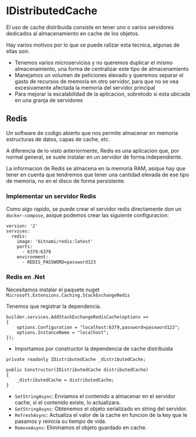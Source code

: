 # IDistributedCache
El uso de cache distribuida consiste en tener uno o varios servidores dedicados al almacenamiento en cache de los objetos.

Hay varios motivos por lo que se puede ralizar esta tecnica, algunas de ellas son:
- Tenemos varios microservicios y no queremos duplicar el mismo almacenamiento, una forma de centralizar este tipo de almacenamiento
- Manejamos un volumen de peticiones elevado y queremos separar el gasto de recursos de memoria en otro servidor, para que no se vea excesivamente afectada la memoria del servidor principal
- Para mejorar la escalabilidad de la aplicacion, sobretodo si esta ubicada en una granja de servidores

## Redis
Un software de codigo abierto que nos permite almacenar en memoria estructuras de datos, capas de cache, etc.

A diferencia de lo visto anteriormente, Redis es una aplicacion que, por normal general, se suele instalar en un servidor de forma independiente.

La informacion de Redis se almacena en la memoria RAM, asique hay que tener en cuenta que tendremos que tener una cantidad elevada de ese tipo de memoria, no en el disco de forma persistente. 

### Implementar un servidor Redis
Como algo rapido, se puede crear el servidor redis directamente don un `docker-compose`, asique podemos crear las siguiente configuracion:

```docker
version: '2'
services:
  redis:
    image: 'bitnami/redis:latest'
    ports:
      - 6379:6379
    environment:
      - REDIS_PASSWORD=password123
```

### Redis en .Net
Necesitamos instalar el paquete nuget `Microsoft.Extensions.Caching.StackExchangeRedis`

Tenemos que registrar la dependencia.
```Csharp
builder.services.AddStackExchangeRedisCache(options =>
{
    options.Configuration = "localhost:6379,password=password123";
    options.InstanceName = "localhost";
});
```

- Importamos por constructor la dependencia de cache distribuida
```Csharp
private readonly IDistributedCache _distributedCache;

public Constructor(IDistributedCache distributedCache)
{
    _distributedCache = distributedCache;
}
```

- `SetStringAsync`: Enviamos el contenido a almacenar en el servidor cache, si el contenido existe, lo actualizara. 
- `GetStringAsync`: Obtenemos el objeto serializado en string del servidor.
- `RefreshAsync`: Actualiza el valor de la cache en funcion de la key que le pasamos y reinicia su tiempo de vida.
- `RemoveAsync`: Eliminamos el objeto guardado en cache.


